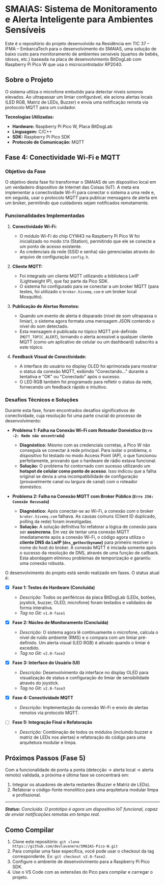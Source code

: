# SMAIAS: Sistema de Monitoramento e Alerta Inteligente para Ambientes Sensíveis

Este é o repositório do projeto desenvolvido na Residência em TIC 37 – IFMA – EmbarcaTech para o desenvolvimento do SMAIAS, uma solução de baixo custo para monitoramento de ambientes sensíveis (quartos de bebês, idosos, etc.) baseada na placa de desenvolvimento BitDogLab com Raspberry Pi Pico W que usa o microcontrolador RP2040.

## Sobre o Projeto

O sistema utiliza o microfone embutido para detectar níveis sonoros elevados. Ao ultrapassar um limiar configurável, ele aciona alertas locais (LED RGB, Matriz de LEDs, Buzzer) e envia uma notificação remota via protocolo MQTT para um cuidador.

**Tecnologias Utilizadas:**
*   **Hardware:** Raspberry Pi Pico W, Placa BitDogLab
*   **Linguagem:** C/C++
*   **SDK:** Raspberry Pi Pico SDK
*   **Protocolo de Comunicação:** MQTT

## Fase 4: Conectividade Wi-Fi e MQTT

### Objetivo da Fase

O objetivo desta fase foi transformar o SMAIAS de um dispositivo local em um verdadeiro dispositivo de Internet das Coisas (IoT). A meta era implementar a conectividade Wi-Fi para conectar o sistema a uma rede e, em seguida, usar o protocolo MQTT para publicar mensagens de alerta em um broker, permitindo que cuidadores sejam notificados remotamente.

### Funcionalidades Implementadas

1.  **Conectividade Wi-Fi:**
    *   O módulo Wi-Fi do chip CYW43 na Raspberry Pi Pico W foi inicializado no modo `STA` (Station), permitindo que ele se conecte a um ponto de acesso existente.
    *   As credenciais da rede (SSID e senha) são gerenciadas através do arquivo de configuração `config.h`.

2.  **Cliente MQTT:**
    *   Foi integrado um cliente MQTT utilizando a biblioteca LwIP (Lightweight IP), que faz parte da Pico SDK.
    *   O sistema foi configurado para se conectar a um broker MQTT (para testes, foi utilizado o `broker.hivemq.com` e um broker local Mosquitto).

3.  **Publicação de Alertas Remotos:**
    *   Quando um evento de alerta é disparado (nível de som ultrapassa o limiar), o sistema agora formata uma mensagem JSON contendo o nível do som detectado.
    *   Esta mensagem é publicada no tópico MQTT pré-definido (`MQTT_TOPIC_ALERT`), tornando o alerta acessível a qualquer cliente MQTT (como um aplicativo de celular ou um dashboard) subscrito a este tópico.

4.  **Feedback Visual de Conectividade:**
    *   A interface do usuário no display OLED foi aprimorada para mostrar o status da conexão MQTT, exibindo "Conectando..." durante a tentativa e "OK" ou "Conectado" após o sucesso.
    *   O LED RGB também foi programado para refletir o status da rede, fornecendo um feedback rápido e intuitivo.

### Desafios Técnicos e Soluções

Durante esta fase, foram encontrados desafios significativos de conectividade, cuja resolução foi uma parte crucial do processo de desenvolvimento:

*   **Problema 1: Falha na Conexão Wi-Fi com Roteador Doméstico (`Erro -2: Rede não encontrada`)**
    *   **Diagnóstico:** Mesmo com as credenciais corretas, a Pico W não conseguia se conectar à rede principal. Para isolar o problema, o dispositivo foi testado no modo Access Point (AP), o que funcionou perfeitamente, provando que o hardware de rádio estava funcional.
    *   **Solução:** O problema foi contornado com sucesso utilizando um **hotspot de celular como ponto de acesso**. Isso indicou que a falha original se devia a uma incompatibilidade de configuração (provavelmente canal ou largura de canal) com o roteador doméstico.

*   **Problema 2: Falha na Conexão MQTT com Broker Público (`Erro 256: Conexão Recusada`)**
    *   **Diagnóstico:** Após conectar-se ao Wi-Fi, a conexão com o broker `broker.hivemq.com` falhava. As causas comuns (Client ID duplicado, polling da rede) foram investigadas.
    *   **Solução:** A solução definitiva foi refatorar a lógica de conexão para ser **assíncrona**. Em vez de tentar uma conexão MQTT imediatamente após a conexão Wi-Fi, o código agora utiliza o **cliente DNS da LwIP (`dns_gethostbyname`)** para primeiro resolver o nome do host do broker. A conexão MQTT é iniciada somente após o sucesso da resolução de DNS, através de uma função de callback. Esta abordagem eliminou problemas de temporização e garantiu uma conexão robusta.

O desenvolvimento do projeto está sendo realizado em fases. O status atual é:

- [X] **Fase 1: Testes de Hardware (Concluída)**
  - *Descrição:* Todos os periféricos da placa BitDogLab (LEDs, botões, joystick, buzzer, OLED, microfone) foram testados e validados de forma interativa.
  - *Tag no Git:* `v1.0-fase1`

- [X] **Fase 2: Núcleo de Monitoramento (Concluída)**
  - *Descrição:* O sistema agora lê continuamente o microfone, calcula o nível de ruído ambiente (RMS) e o compara com um limiar pré-definido. Um alerta visual (LED RGB) é ativado quando o limiar é excedido.
  - *Tag no Git:* `v2.0-fase2`

- [x] **Fase 3: Interface do Usuário (UI)**
  - *Descrição:* Desenvolvimento da interface no display OLED para visualização de status e configuração do limiar de sensibilidade através do joystick.
  - *Tag no Git:* `v2.0-fase3`

- [x] **Fase 4: Conectividade MQTT**
  - *Descrição:* Implementação da conexão Wi-Fi e envio de alertas remotos via protocolo MQTT.

- [ ] **Fase 5: Integração Final e Refatoração**
  - *Descrição:* Combinação de todos os módulos (incluindo buzzer e matriz de LEDs nos alertas) e refatoração do código para uma arquitetura modular e limpa.

## Próximos Passos (Fase 5)

Com a funcionalidade de ponta a ponta (detecção -> alerta local -> alerta remoto) validada, a próxima e última fase se concentrará em:
1.  Integrar os atuadores de alerta restantes (Buzzer e Matriz de LEDs).
2.  Refatorar o código-fonte monolítico para uma arquitetura modular limpa e profissional.

---
_**Status:** Concluída. O protótipo é agora um dispositivo IoT funcional, capaz de enviar notificações remotas em tempo real._

## Como Compilar

1.  Clone este repositório: `git clone https://github.com/devlavanere/SMAIAS-Pico-W.git`
2.  Para compilar uma fase específica, você pode usar o checkout da tag correspondente. Ex: `git checkout v2.0-fase2`.
3.  Configure o ambiente de desenvolvimento para a Raspberry Pi Pico SDK.
4.  Use o VS Code com as extensões do Pico para compilar e carregar o projeto.